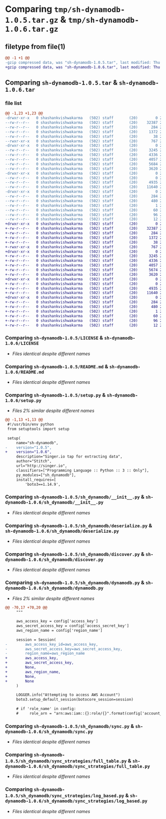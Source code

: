 # Comparing `tmp/sh-dynamodb-1.0.5.tar.gz` & `tmp/sh-dynamodb-1.0.6.tar.gz`

## filetype from file(1)

```diff
@@ -1 +1 @@
-gzip compressed data, was "sh-dynamodb-1.0.5.tar", last modified: Thu Jul  6 11:07:26 2023, max compression
+gzip compressed data, was "sh-dynamodb-1.0.6.tar", last modified: Thu Jul  6 11:10:08 2023, max compression
```

## Comparing `sh-dynamodb-1.0.5.tar` & `sh-dynamodb-1.0.6.tar`

### file list

```diff
@@ -1,23 +1,23 @@
-drwxr-xr-x   0 shashankvishwakarma   (502) staff       (20)        0 2023-07-06 11:07:26.424998 sh-dynamodb-1.0.5/
--rw-r--r--   0 shashankvishwakarma   (502) staff       (20)    32387 2023-07-04 06:05:27.000000 sh-dynamodb-1.0.5/LICENSE
--rw-r--r--   0 shashankvishwakarma   (502) staff       (20)      284 2023-07-06 11:07:26.424511 sh-dynamodb-1.0.5/PKG-INFO
--rw-r--r--   0 shashankvishwakarma   (502) staff       (20)     1372 2023-07-06 09:31:12.000000 sh-dynamodb-1.0.5/README.md
--rw-r--r--   0 shashankvishwakarma   (502) staff       (20)       38 2023-07-06 11:07:26.425217 sh-dynamodb-1.0.5/setup.cfg
--rwxr-xr-x   0 shashankvishwakarma   (502) staff       (20)      767 2023-07-06 11:07:03.000000 sh-dynamodb-1.0.5/setup.py
-drwxr-xr-x   0 shashankvishwakarma   (502) staff       (20)        0 2023-07-06 11:07:26.418851 sh-dynamodb-1.0.5/sh_dynamodb/
--rw-r--r--   0 shashankvishwakarma   (502) staff       (20)     3245 2023-07-06 09:31:27.000000 sh-dynamodb-1.0.5/sh_dynamodb/__init__.py
--rw-r--r--   0 shashankvishwakarma   (502) staff       (20)     4336 2023-07-04 06:05:27.000000 sh-dynamodb-1.0.5/sh_dynamodb/deserialize.py
--rw-r--r--   0 shashankvishwakarma   (502) staff       (20)     4057 2023-07-06 09:31:27.000000 sh-dynamodb-1.0.5/sh_dynamodb/discover.py
--rw-r--r--   0 shashankvishwakarma   (502) staff       (20)     5684 2023-07-06 11:06:51.000000 sh-dynamodb-1.0.5/sh_dynamodb/dynamodb.py
--rw-r--r--   0 shashankvishwakarma   (502) staff       (20)     3620 2023-07-06 09:31:27.000000 sh-dynamodb-1.0.5/sh_dynamodb/sync.py
-drwxr-xr-x   0 shashankvishwakarma   (502) staff       (20)        0 2023-07-06 11:07:26.423633 sh-dynamodb-1.0.5/sh_dynamodb/sync_strategies/
--rw-r--r--   0 shashankvishwakarma   (502) staff       (20)        0 2023-07-04 06:05:27.000000 sh-dynamodb-1.0.5/sh_dynamodb/sync_strategies/__init__.py
--rw-r--r--   0 shashankvishwakarma   (502) staff       (20)     4935 2023-07-06 09:31:27.000000 sh-dynamodb-1.0.5/sh_dynamodb/sync_strategies/full_table.py
--rw-r--r--   0 shashankvishwakarma   (502) staff       (20)    11640 2023-07-06 09:31:27.000000 sh-dynamodb-1.0.5/sh_dynamodb/sync_strategies/log_based.py
-drwxr-xr-x   0 shashankvishwakarma   (502) staff       (20)        0 2023-07-06 11:07:26.421842 sh-dynamodb-1.0.5/sh_dynamodb.egg-info/
--rw-r--r--   0 shashankvishwakarma   (502) staff       (20)      284 2023-07-06 11:07:26.000000 sh-dynamodb-1.0.5/sh_dynamodb.egg-info/PKG-INFO
--rw-r--r--   0 shashankvishwakarma   (502) staff       (20)      480 2023-07-06 11:07:26.000000 sh-dynamodb-1.0.5/sh_dynamodb.egg-info/SOURCES.txt
--rw-r--r--   0 shashankvishwakarma   (502) staff       (20)        1 2023-07-06 11:07:26.000000 sh-dynamodb-1.0.5/sh_dynamodb.egg-info/dependency_links.txt
--rw-r--r--   0 shashankvishwakarma   (502) staff       (20)       60 2023-07-06 11:07:26.000000 sh-dynamodb-1.0.5/sh_dynamodb.egg-info/entry_points.txt
--rw-r--r--   0 shashankvishwakarma   (502) staff       (20)       96 2023-07-06 11:07:26.000000 sh-dynamodb-1.0.5/sh_dynamodb.egg-info/requires.txt
--rw-r--r--   0 shashankvishwakarma   (502) staff       (20)       12 2023-07-06 11:07:26.000000 sh-dynamodb-1.0.5/sh_dynamodb.egg-info/top_level.txt
+drwxr-xr-x   0 shashankvishwakarma   (502) staff       (20)        0 2023-07-06 11:10:08.618734 sh-dynamodb-1.0.6/
+-rw-r--r--   0 shashankvishwakarma   (502) staff       (20)    32387 2023-07-04 06:05:27.000000 sh-dynamodb-1.0.6/LICENSE
+-rw-r--r--   0 shashankvishwakarma   (502) staff       (20)      284 2023-07-06 11:10:08.618265 sh-dynamodb-1.0.6/PKG-INFO
+-rw-r--r--   0 shashankvishwakarma   (502) staff       (20)     1372 2023-07-06 09:31:12.000000 sh-dynamodb-1.0.6/README.md
+-rw-r--r--   0 shashankvishwakarma   (502) staff       (20)       38 2023-07-06 11:10:08.618991 sh-dynamodb-1.0.6/setup.cfg
+-rwxr-xr-x   0 shashankvishwakarma   (502) staff       (20)      767 2023-07-06 11:09:58.000000 sh-dynamodb-1.0.6/setup.py
+drwxr-xr-x   0 shashankvishwakarma   (502) staff       (20)        0 2023-07-06 11:10:08.612006 sh-dynamodb-1.0.6/sh_dynamodb/
+-rw-r--r--   0 shashankvishwakarma   (502) staff       (20)     3245 2023-07-06 09:31:27.000000 sh-dynamodb-1.0.6/sh_dynamodb/__init__.py
+-rw-r--r--   0 shashankvishwakarma   (502) staff       (20)     4336 2023-07-04 06:05:27.000000 sh-dynamodb-1.0.6/sh_dynamodb/deserialize.py
+-rw-r--r--   0 shashankvishwakarma   (502) staff       (20)     4057 2023-07-06 09:31:27.000000 sh-dynamodb-1.0.6/sh_dynamodb/discover.py
+-rw-r--r--   0 shashankvishwakarma   (502) staff       (20)     5674 2023-07-06 11:09:51.000000 sh-dynamodb-1.0.6/sh_dynamodb/dynamodb.py
+-rw-r--r--   0 shashankvishwakarma   (502) staff       (20)     3620 2023-07-06 09:31:27.000000 sh-dynamodb-1.0.6/sh_dynamodb/sync.py
+drwxr-xr-x   0 shashankvishwakarma   (502) staff       (20)        0 2023-07-06 11:10:08.617022 sh-dynamodb-1.0.6/sh_dynamodb/sync_strategies/
+-rw-r--r--   0 shashankvishwakarma   (502) staff       (20)        0 2023-07-04 06:05:27.000000 sh-dynamodb-1.0.6/sh_dynamodb/sync_strategies/__init__.py
+-rw-r--r--   0 shashankvishwakarma   (502) staff       (20)     4935 2023-07-06 09:31:27.000000 sh-dynamodb-1.0.6/sh_dynamodb/sync_strategies/full_table.py
+-rw-r--r--   0 shashankvishwakarma   (502) staff       (20)    11640 2023-07-06 09:31:27.000000 sh-dynamodb-1.0.6/sh_dynamodb/sync_strategies/log_based.py
+drwxr-xr-x   0 shashankvishwakarma   (502) staff       (20)        0 2023-07-06 11:10:08.615278 sh-dynamodb-1.0.6/sh_dynamodb.egg-info/
+-rw-r--r--   0 shashankvishwakarma   (502) staff       (20)      284 2023-07-06 11:10:08.000000 sh-dynamodb-1.0.6/sh_dynamodb.egg-info/PKG-INFO
+-rw-r--r--   0 shashankvishwakarma   (502) staff       (20)      480 2023-07-06 11:10:08.000000 sh-dynamodb-1.0.6/sh_dynamodb.egg-info/SOURCES.txt
+-rw-r--r--   0 shashankvishwakarma   (502) staff       (20)        1 2023-07-06 11:10:08.000000 sh-dynamodb-1.0.6/sh_dynamodb.egg-info/dependency_links.txt
+-rw-r--r--   0 shashankvishwakarma   (502) staff       (20)       60 2023-07-06 11:10:08.000000 sh-dynamodb-1.0.6/sh_dynamodb.egg-info/entry_points.txt
+-rw-r--r--   0 shashankvishwakarma   (502) staff       (20)       96 2023-07-06 11:10:08.000000 sh-dynamodb-1.0.6/sh_dynamodb.egg-info/requires.txt
+-rw-r--r--   0 shashankvishwakarma   (502) staff       (20)       12 2023-07-06 11:10:08.000000 sh-dynamodb-1.0.6/sh_dynamodb.egg-info/top_level.txt
```

### Comparing `sh-dynamodb-1.0.5/LICENSE` & `sh-dynamodb-1.0.6/LICENSE`

 * *Files identical despite different names*

### Comparing `sh-dynamodb-1.0.5/README.md` & `sh-dynamodb-1.0.6/README.md`

 * *Files identical despite different names*

### Comparing `sh-dynamodb-1.0.5/setup.py` & `sh-dynamodb-1.0.6/setup.py`

 * *Files 2% similar despite different names*

```diff
@@ -1,13 +1,13 @@
 #!/usr/bin/env python
 from setuptools import setup
 
 setup(
     name="sh-dynamodb",
-    version="1.0.5",
+    version="1.0.6",
     description="Singer.io tap for extracting data",
     author="Stitch",
     url="http://singer.io",
     classifiers=["Programming Language :: Python :: 3 :: Only"],
     py_modules=["sh_dynamodb"],
     install_requires=[
         'boto3==1.14.9',
```

### Comparing `sh-dynamodb-1.0.5/sh_dynamodb/__init__.py` & `sh-dynamodb-1.0.6/sh_dynamodb/__init__.py`

 * *Files identical despite different names*

### Comparing `sh-dynamodb-1.0.5/sh_dynamodb/deserialize.py` & `sh-dynamodb-1.0.6/sh_dynamodb/deserialize.py`

 * *Files identical despite different names*

### Comparing `sh-dynamodb-1.0.5/sh_dynamodb/discover.py` & `sh-dynamodb-1.0.6/sh_dynamodb/discover.py`

 * *Files identical despite different names*

### Comparing `sh-dynamodb-1.0.5/sh_dynamodb/dynamodb.py` & `sh-dynamodb-1.0.6/sh_dynamodb/dynamodb.py`

 * *Files 2% similar despite different names*

```diff
@@ -70,17 +70,20 @@
     """
 
     aws_access_key = config['access_key']
     aws_secret_access_key = config['access_secret_key']
     aws_region_name = config['region_name']
 
     session = Session(
-        aws_access_key_id=aws_access_key,
-        aws_secret_access_key=aws_secret_access_key,
-        region_name=aws_region_name
+        aws_access_key,
+        aws_secret_access_key,
+        None,
+        aws_region_name,
+        None,
+        None
     )
 
     LOGGER.info("Attempting to access AWS Account")
     boto3.setup_default_session(botocore_session=session)
 
     # if 'role_name' in config:
     #     role_arn = "arn:aws:iam::{}:role/{}".format(config['account_id'].replace('-', ''),
```

### Comparing `sh-dynamodb-1.0.5/sh_dynamodb/sync.py` & `sh-dynamodb-1.0.6/sh_dynamodb/sync.py`

 * *Files identical despite different names*

### Comparing `sh-dynamodb-1.0.5/sh_dynamodb/sync_strategies/full_table.py` & `sh-dynamodb-1.0.6/sh_dynamodb/sync_strategies/full_table.py`

 * *Files identical despite different names*

### Comparing `sh-dynamodb-1.0.5/sh_dynamodb/sync_strategies/log_based.py` & `sh-dynamodb-1.0.6/sh_dynamodb/sync_strategies/log_based.py`

 * *Files identical despite different names*

